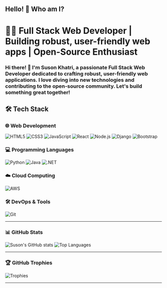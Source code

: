 ## Hello! 👋 Who am I?
<h1>👨‍💻 Full Stack Web Developer | Building robust, user-friendly web apps | Open-Source Enthusiast</h1>
<h3> Hi there! 👋 I'm Suson Khatri, a passionate Full Stack Web Developer dedicated to crafting robust, user-friendly web applications. I love diving into new technologies and contributing to the open-source community. Let's build something great together!
</h3>

## 🛠️ Tech Stack

### 🌐 Web Development
![HTML5](https://img.shields.io/badge/-HTML5-E34F26?style=flat&logo=html5&logoColor=white)
![CSS3](https://img.shields.io/badge/-CSS3-1572B6?style=flat&logo=css3&logoColor=white)
![JavaScript](https://img.shields.io/badge/-JavaScript-F7DF1E?style=flat&logo=javascript&logoColor=black)
![React](https://img.shields.io/badge/-React-61DAFB?style=flat&logo=react&logoColor=black)
![Node.js](https://img.shields.io/badge/-Node.js-339933?style=flat&logo=node.js&logoColor=white)
![Django](https://img.shields.io/badge/Django-092E20?style=for-the-badge&logo=django&logoColor=white)
![Bootstrap](https://img.shields.io/badge/Bootstrap-7952B3?style=for-the-badge&logo=bootstrap&logoColor=white)

### 💻 Programming Languages
![Python](https://img.shields.io/badge/Python-3776AB?style=for-the-badge&logo=python&logoColor=white)
![Java](https://img.shields.io/badge/Java-007396?style=for-the-badge&logo=java&logoColor=white)
![.NET](https://img.shields.io/badge/.NET-512BD4?style=for-the-badge&logo=dotnet&logoColor=white)

### ☁️ Cloud Computing
![AWS](https://img.shields.io/badge/AWS-232F3E?style=for-the-badge&logo=amazon-aws&logoColor=white)

### 🛠️ DevOps & Tools
![Git](https://img.shields.io/badge/Git-F05032?style=for-the-badge&logo=git&logoColor=white)


<hr>

### 📊 GitHub Stats
![Suson's GitHub stats](https://github-readme-stats.vercel.app/api?username=KhatriSuson&show_icons=true&theme=radical)
![Top Languages](https://github-readme-stats.vercel.app/api/top-langs/?username=KhatriSuson&layout=compact&theme=radical)
<hr>

### 🏆 GitHub Trophies
![Trophies](https://github-profile-trophy.vercel.app/?username=KhatriSuson&theme=onedark)
<hr>

<!-- ### 🚀 Projects I'm Working On
- [Project Name](https://github.com/KhatriSuson/Project-Name): A brief description of the project, what it does, and why it's interesting.
- [Another Project](https://github.com/KhatriSuson/Another-Project): A quick overview of another project showcasing your skills. --!>

<!-- ### 🌐 Connect with Me
[![LinkedIn](https://img.shields.io/badge/-LinkedIn-blue?style=flat&logo=Linkedin&logoColor=white)](https://www.linkedin.com/in/sushan-khatri-959248259/)
[![Twitter](https://img.shields.io/badge/-Twitter-1DA1F2?style=flat&logo=twitter&logoColor=white)](https://twitter.com/your-profile)

### 📚 Currently Learning
- Advanced Python Django
- Cloud Computing
- Deep Learning
- TypeScript for Full Stack Development
- Exploring Docker and Kubernetes

 ### 🎮 When I'm not coding
- I enjoy playing video games, exploring new tech blogs, and watching tech YouTube channels.
- "Code is like humor. When you have to explain it, it’s bad." – Cory House --!>






<!--
**KhatriSuson/KhatriSuson** is a ✨ _special_ ✨ repository because its `README.md` (this file) appears on your GitHub profile. 
--!>



